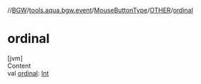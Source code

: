 //[BGW](../../../../index.md)/[tools.aqua.bgw.event](../../index.md)/[MouseButtonType](../index.md)/[OTHER](index.md)/[ordinal](ordinal.md)



# ordinal  
[jvm]  
Content  
val [ordinal](ordinal.md): [Int](https://kotlinlang.org/api/latest/jvm/stdlib/kotlin/-int/index.html)  




